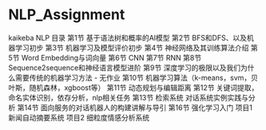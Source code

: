 # NLP_Assignment
kaikeba NLP
目录
第1节 基于语法树和概率的AI模型
第2节 BFS和DFS、以及机器学习初步
第3节 机器学习及模型评价初步
第4节 神经网络及其训练算法介绍
第5节 Word Embedding与词向量
第6节 CNN
第7节 RNN
第8节 Sequence2sequence和神经语言模型进阶
第9节 深度学习的极限以及我们为什么需要传统的机器学习方法 - 无作业
第10节 机器学习算法（k-means，svm，贝叶斯，随机森林，xgboost等）
第11节 动态规划与编辑距离
第12节 关键词提取，命名实体识别，依存分析，nlp相关任务
第13节 检索系统 对话系统实例实践与分析
第14节 面向服务的对话机器人的构建讲解与导引
第16节 强化学习入门
项目1 新闻自动摘要系统
项目2 细粒度情感分析系统
